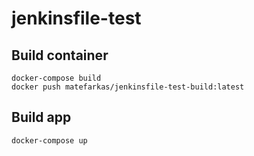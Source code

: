 # jenkinsfile-test

## Build container

```
docker-compose build
docker push matefarkas/jenkinsfile-test-build:latest
```

## Build app

```
docker-compose up
```
